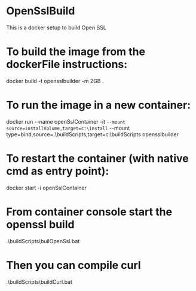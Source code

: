 # OpenSslBuild
This is a docker setup to build Open SSL

# To build the image from the dockerFile instructions:
docker build -t opensslbuilder -m 2GB .

# To run the image in a new container:
docker run --name openSslContainer -it `
--mount source=installVolume,target=c:\install `
--mount type=bind,source=.\buildScripts,target=c:\buildScripts opensslbuilder

# To restart the container (with native cmd as entry point):
docker start -i openSslContainer

# From container console start the openssl build
.\buildScripts\builOpenSsl.bat <version>

# Then you can compile curl
.\buildScripts\buildCurl.bat <version>